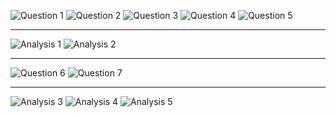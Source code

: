 ![Question 1](https://github.com/ykamoji/cnn-handcrafted-representations/blob/main/img_refs/question_1.png?raw=true)
![Question 2](https://github.com/ykamoji/cnn-handcrafted-representations/blob/main/img_refs/question_2.png?raw=true)
![Question 3](https://github.com/ykamoji/cnn-handcrafted-representations/blob/main/img_refs/question_3.png?raw=true)
![Question 4](https://github.com/ykamoji/cnn-handcrafted-representations/blob/main/img_refs/question_4.png?raw=true)
![Question 5](https://github.com/ykamoji/cnn-handcrafted-representations/blob/main/img_refs/question_5.png?raw=true)

<hr/>

![Analysis 1](https://github.com/ykamoji/cnn-handcrafted-representations/blob/main/img_refs/analysis_1.png?raw=true)
![Analysis 2](https://github.com/ykamoji/cnn-handcrafted-representations/blob/main/img_refs/analysis_2.png?raw=true)

<hr/>

![Question 6](https://github.com/ykamoji/cnn-handcrafted-representations/blob/main/img_refs/question_6.png?raw=true)
![Question 7](https://github.com/ykamoji/cnn-handcrafted-representations/blob/main/img_refs/question_7.png?raw=true)

<hr/>

![Analysis 3](https://github.com/ykamoji/cnn-handcrafted-representations/blob/main/img_refs/analysis_3.png?raw=true)
![Analysis 4](https://github.com/ykamoji/cnn-handcrafted-representations/blob/main/img_refs/analysis_4.png?raw=true)
![Analysis 5](https://github.com/ykamoji/cnn-handcrafted-representations/blob/main/img_refs/analysis_5.png?raw=true)
